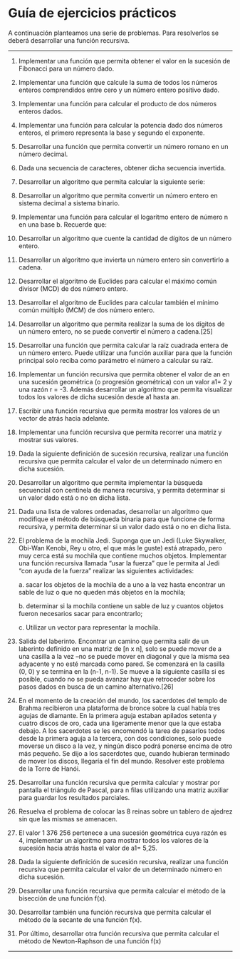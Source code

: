 # Guía de ejercicios prácticos



A continuación planteamos una serie de problemas. Para resolverlos se deberá desarrollar una función recursiva.

---

1. Implementar una función que permita obtener el valor en la sucesión de Fibonacci para un número dado.


2. Implementar una función que calcule la suma de todos los números enteros comprendidos entre cero y un número entero positivo dado.


3. Implementar una función para calcular el producto de dos números enteros dados.


4. Implementar una función para calcular la potencia dado dos números enteros, el primero representa la base y segundo el exponente.


5. Desarrollar una función que permita convertir un número romano en un número decimal.


6. Dada una secuencia de caracteres, obtener dicha secuencia invertida.


7. Desarrollar un algoritmo que permita calcular la siguiente serie:


8. Desarrollar un algoritmo que permita convertir un número entero en sistema decimal a sistema binario.


9. Implementar una función para calcular el logaritmo entero de número n en una base b. Recuerde que:


10. Desarrollar un algoritmo que cuente la cantidad de dígitos de un número entero.


11. Desarrollar un algoritmo que invierta un número entero sin convertirlo a cadena.


12. Desarrollar el algoritmo de Euclides para calcular el máximo común divisor (MCD) de dos número entero.


13. Desarrollar el algoritmo de Euclides para calcular también el mínimo común múltiplo (MCM) de dos número entero.


14. Desarrollar un algoritmo que permita realizar la suma de los dígitos de un número entero, no se puede convertir el número a cadena.[25]


15. Desarrollar una función que permita calcular la raíz cuadrada entera de un número entero. Puede utilizar una función auxiliar para que la función principal solo reciba como parámetro el número a calcular su raíz.


16. Implementar un función recursiva que permita obtener el valor de an en una sucesión geométrica (o progresión geométrica) con un valor a1= 2 y una razón r = -3. Además desarrollar un algoritmo que permita visualizar todos los valores de dicha sucesión desde a1 hasta an.


17. Escribir una función recursiva que permita mostrar los valores de un vector de atrás hacia adelante.


18. Implementar una función recursiva que permita recorrer una matriz y mostrar sus valores.


19. Dada la siguiente definición de sucesión recursiva, realizar una función recursiva que permita calcular el valor de un determinado número en dicha sucesión.


20. Desarrollar un algoritmo que permita implementar la búsqueda secuencial con centinela de manera recursiva, y permita determinar si un valor dado está o no en dicha lista.


21. Dada una lista de valores ordenadas, desarrollar un algoritmo que modifique el método de búsqueda binaria para que funcione de forma recursiva, y permita determinar si un valor dado está o no en dicha lista.


22. El problema de la mochila Jedi. Suponga que un Jedi (Luke Skywalker, Obi-Wan Kenobi, Rey u otro, el que más le guste) está atrapado, pero muy cerca está su mochila que contiene muchos objetos. Implementar una función recursiva llamada “usar la fuerza” que le permita al Jedi “con ayuda de la fuerza” realizar las siguientes actividades:

    a. sacar los objetos de la mochila de a uno a la vez hasta encontrar un sable de luz o que no queden más objetos en la mochila;

    b. determinar si la mochila contiene un sable de luz y cuantos objetos fueron necesarios sacar para encontrarlo;

    c. Utilizar un vector para representar la mochila.


23. Salida del laberinto. Encontrar un camino que permita salir de un laberinto definido en una matriz de [n x n], solo se puede mover de a una casilla a la vez –no se puede mover en diagonal y que la misma sea adyacente y no esté marcada como pared. Se comenzará en la casilla (0, 0) y se termina en la (n-1, n-1). Se mueve a la siguiente casilla si es posible, cuando no se pueda avanzar hay que retroceder sobre los pasos dados en busca de un camino alternativo.[26]


24. En el momento de la creación del mundo, los sacerdotes del templo de Brahma recibieron una plataforma de bronce sobre la cual había tres agujas de diamante. En la primera aguja estaban apilados setenta y cuatro discos de oro, cada una ligeramente menor que la que estaba debajo. A los sacerdotes se les encomendó la tarea de pasarlos todos desde la primera aguja a la tercera, con dos condiciones, solo puede moverse un disco a la vez, y ningún disco podrá ponerse encima de otro más pequeño. Se dijo a los sacerdotes que, cuando hubieran terminado de mover los discos, llegaría el fin del mundo. Resolver este problema de la Torre de Hanói.


25. Desarrollar una función recursiva que permita calcular y mostrar por pantalla el triángulo de Pascal, para n filas utilizando una matriz auxiliar para guardar los resultados parciales.


26. Resuelva el problema de colocar las 8 reinas sobre un tablero de ajedrez sin que las mismas se amenacen.


27. El valor 1 376 256 pertenece a una sucesión geométrica cuya razón es 4, implementar un algoritmo para mostrar todos los valores de la sucesión hacia atrás hasta el valor de a1= 5,25.


28. Dada la siguiente definición de sucesión recursiva, realizar una función recursiva que permita calcular el valor de un determinado número en dicha sucesión.


29. Desarrollar una función recursiva que permita calcular el método de la bisección de una función f(x).


30. Desarrollar también una función recursiva que permita calcular el método de la secante de una función f(x).


31. Por último, desarrollar otra función recursiva que permita calcular el método de Newton-Raphson de una función f(x)


---

